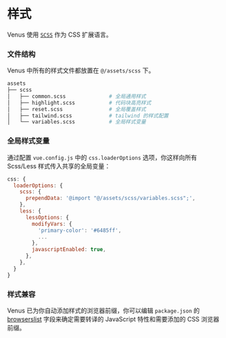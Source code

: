# 样式

Venus 使用 [`SCSS`](https://www.sass.hk/) 作为 CSS 扩展语言。

### 文件结构

Venus 中所有的样式文件都放置在 `@/assets/scss` 下。
```sh
assets
├── scss
│   ├── common.scss              # 全局通用样式
│   ├── highlight.scss           # 代码块高亮样式
│   ├── reset.scss               # 全局覆盖样式
│   ├── tailwind.scss            # tailwind 的样式配置
│   └── variables.scss           # 全局样式变量
```

### 全局样式变量
通过配置 `vue.config.js` 中的 `css.loaderOptions` 选项，你这样向所有 Scss/Less 样式传入共享的全局变量：
```js
css: {
  loaderOptions: {
    scss: {
      prependData: '@import "@/assets/scss/variables.scss";',
    },
    less: {
      lessOptions: {
        modifyVars: {
          'primary-color': '#6485ff',
          ...
        },
        javascriptEnabled: true,
      },
    },
  }
}
```

### 样式兼容

Venus 已为你自动添加样式的浏览器前缀，你可以编辑 `package.json` 的 [browserslist](https://cli.vuejs.org/zh/guide/browser-compatibility.html#browserslist) 字段来确定需要转译的 JavaScript 特性和需要添加的 CSS 浏览器前缀。
